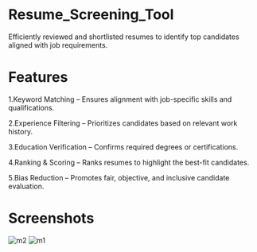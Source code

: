 # Resume_Screening_Tool
Efficiently reviewed and shortlisted resumes to identify top candidates aligned with job requirements.

# Features
1.Keyword Matching – Ensures alignment with job-specific skills and qualifications.

2.Experience Filtering – Prioritizes candidates based on relevant work history.

3.Education Verification – Confirms required degrees or certifications.

4.Ranking & Scoring – Ranks resumes to highlight the best-fit candidates.

5.Bias Reduction – Promotes fair, objective, and inclusive candidate evaluation.

# Screenshots
![m2](https://github.com/user-attachments/assets/635cea6d-69ca-4e8c-936c-e29a7a0f1af1)
![m1](https://github.com/user-attachments/assets/02077933-1032-4187-b2d7-e6c4c851885d)



